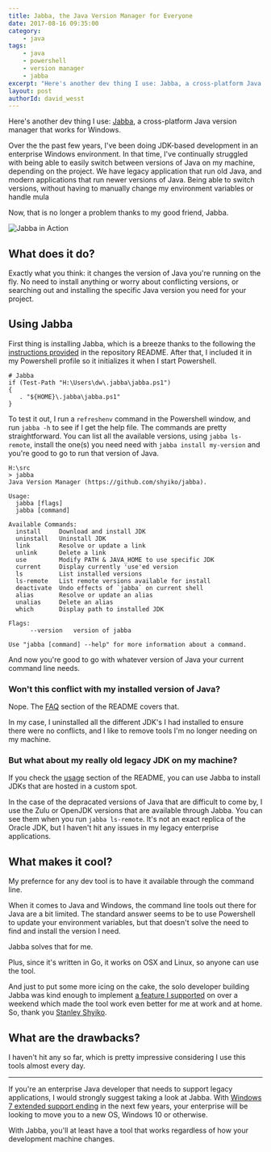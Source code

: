 ```yaml
---
title: Jabba, the Java Version Manager for Everyone
date: 2017-08-16 09:35:00
category:
    - java
tags:
    - java
    - powershell
    - version manager
    - jabba
excerpt: "Here's another dev thing I use: Jabba, a cross-platform Java version manager that works for Windows."
layout: post
authorId: david_wesst
---
```


[1]: https://davidwesst.blob.core.windows.net/blog/jabba/jabba-example.gif "Jabba in Action in a Powershell terminal"

Here's another dev thing I use: [Jabba](https://github.com/shyiko/jabba), a cross-platform Java version manager that works for Windows.

Over the the past few years, I've been doing JDK-based development in an enterprise Windows environment. In that time, I've continually struggled with being able to easily switch between versions of Java on my machine, depending on the project. We have legacy application that run old Java, and modern applications that run newer versions of Java. Being able to switch versions, without having to manually change my environment variables or handle mula

Now, that is no longer a problem thanks to my good friend, Jabba.

![Jabba in Action][1]

## What does it do?
Exactly what you think: it changes the version of Java you're running on the fly. No need to install anything or worry about conflicting versions, or searching out and installing the specific Java version you need for your project.

## Using Jabba
First thing is installing Jabba, which is a breeze thanks to the following the [instructions provided](https://github.com/shyiko/jabba#windows-10) in the repository README. After that, I included it in my Powershell profile so it initializes it when I start Powershell.

```
# Jabba
if (Test-Path "H:\Users\dw\.jabba\jabba.ps1") 
{ 
   . "${HOME}\.jabba\jabba.ps1" 
}
```

To test it out, I run a `refreshenv` command in the Powershell window, and run `jabba -h` to see if I get the help file.
The commands are pretty straightforward. You can list all the available versions, using `jabba ls-remote`, install the one(s) you need need with `jabba install my-version` and you're good to go to run that version of Java.

```
H:\src
> jabba
Java Version Manager (https://github.com/shyiko/jabba).

Usage:
  jabba [flags]
  jabba [command]

Available Commands:
  install     Download and install JDK
  uninstall   Uninstall JDK
  link        Resolve or update a link
  unlink      Delete a link
  use         Modify PATH & JAVA_HOME to use specific JDK
  current     Display currently 'use'ed version
  ls          List installed versions
  ls-remote   List remote versions available for install
  deactivate  Undo effects of `jabba` on current shell
  alias       Resolve or update an alias
  unalias     Delete an alias
  which       Display path to installed JDK

Flags:
      --version   version of jabba

Use "jabba [command] --help" for more information about a command.
```

And now you're good to go with whatever version of Java your current command line needs.

### Won't this conflict with my installed version of Java?
Nope. The [FAQ](https://github.com/shyiko/jabba#faq) section of the README covers that.

In my case, I uninstalled all the different JDK's I had installed to ensure there were no conflicts, and I like to remove tools I'm no longer needing on my machine.

### But what about my really old legacy JDK on my machine?
If you check the [usage](https://github.com/shyiko/jabba#usage) section of the README, you can use Jabba to install JDKs that are hosted in a custom spot.

In the case of the depracated versions of Java that are difficult to come by, I use the Zulu or OpenJDK versions that are available through Jabba. You can see them when you run `jabba ls-remote`. It's not an exact replica of the Oracle JDK, but I haven't hit any issues in my legacy enterprise applications.

## What makes it cool?
My prefernce for any dev tool is to have it available through the command line.

When it comes to Java and Windows, the command line tools out there for Java are a bit limited. The standard answer seems to be to use Powershell to update your environment variables, but that doesn't solve the need to find and install the version I need.

Jabba solves that for me.

Plus, since it's written in Go, it works on OSX and Linux, so anyone can use the tool.

And just to put some more icing on the cake, the solo developer building Jabba was kind enough to implement [a feature I supported](https://github.com/shyiko/jabba/issues/67#issuecomment-300869749) on over a weekend which made the tool work even better for me at work and at home. So, thank you [Stanley Shyiko](https://github.com/shyiko).

## What are the drawbacks?
I haven't hit any so far, which is pretty impressive considering I use this tools almost every day.

---

If you're an enterprise Java developer that needs to support legacy applications, I would strongly suggest taking a look at Jabba. With [Windows 7 extended support ending](https://support.microsoft.com/en-ca/help/13853/windows-lifecycle-fact-sheet) in the next few years, your enterprise will be looking to move you to a new OS, Windows 10 or otherwise. 

With Jabba, you'll at least have a tool that works regardless of how your development machine changes.

